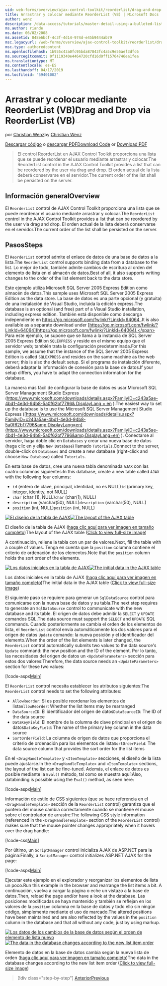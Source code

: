 ```yaml
---
uid: web-forms/overview/ajax-control-toolkit/reorderlist/drag-and-drop-via-reorderlist-vb
title: Arrastrar y colocar mediante ReorderList (VB) | Microsoft Docs
author: wenz
description: /data-access/tutorials/master-detail-using-a-bulleted-list-of-master-records-with-a-details-datalist-vb
ms.author: riande
ms.date: 06/02/2008
ms.assetid: 848e6bcf-4c3f-4d14-974d-e45b9444ab79
msc.legacyurl: /web-forms/overview/ajax-control-toolkit/reorderlist/drag-and-drop-via-reorderlist-vb
msc.type: authoredcontent
ms.openlocfilehash: 1b955c43a0fc95bda87843fc4a5c9e56aef3dfc6
ms.sourcegitcommit: 0f1119340e4464720cfd16d0ff15764746ea1fea
ms.translationtype: MT
ms.contentlocale: es-ES
ms.lasthandoff: 04/17/2019
ms.locfileid: "59401002"
---
```

# <a name="drag-and-drop-via-reorderlist-vb"></a><span data-ttu-id="75147-103">Arrastrar y colocar mediante ReorderList (VB)</span><span class="sxs-lookup"><span data-stu-id="75147-103">Drag and Drop via ReorderList (VB)</span></span>

<span data-ttu-id="75147-104">por [Christian Wenz](https://github.com/wenz)</span><span class="sxs-lookup"><span data-stu-id="75147-104">by [Christian Wenz](https://github.com/wenz)</span></span>

<span data-ttu-id="75147-105">[Descargar código](http://download.microsoft.com/download/9/3/f/93f8daea-bebd-4821-833b-95205389c7d0/ReorderList5.vb.zip) o [descargar PDF](http://download.microsoft.com/download/2/d/c/2dc10e34-6983-41d4-9c08-f78f5387d32b/reorderlist5VB.pdf)</span><span class="sxs-lookup"><span data-stu-id="75147-105">[Download Code](http://download.microsoft.com/download/9/3/f/93f8daea-bebd-4821-833b-95205389c7d0/ReorderList5.vb.zip) or [Download PDF](http://download.microsoft.com/download/2/d/c/2dc10e34-6983-41d4-9c08-f78f5387d32b/reorderlist5VB.pdf)</span></span>

> <span data-ttu-id="75147-106">El control ReorderList en AJAX Control Toolkit proporciona una lista que se puede reordenar el usuario mediante arrastrar y colocar.</span><span class="sxs-lookup"><span data-stu-id="75147-106">The ReorderList control in the AJAX Control Toolkit provides a list that can be reordered by the user via drag and drop.</span></span> <span data-ttu-id="75147-107">El orden actual de la lista deberá conservarse en el servidor.</span><span class="sxs-lookup"><span data-stu-id="75147-107">The current order of the list shall be persisted on the server.</span></span>


## <a name="overview"></a><span data-ttu-id="75147-108">Información general</span><span class="sxs-lookup"><span data-stu-id="75147-108">Overview</span></span>

<span data-ttu-id="75147-109">El `ReorderList` control de AJAX Control Toolkit proporciona una lista que se puede reordenar el usuario mediante arrastrar y colocar.</span><span class="sxs-lookup"><span data-stu-id="75147-109">The `ReorderList` control in the AJAX Control Toolkit provides a list that can be reordered by the user via drag and drop.</span></span> <span data-ttu-id="75147-110">El orden actual de la lista deberá conservarse en el servidor.</span><span class="sxs-lookup"><span data-stu-id="75147-110">The current order of the list shall be persisted on the server.</span></span>

## <a name="steps"></a><span data-ttu-id="75147-111">Pasos</span><span class="sxs-lookup"><span data-stu-id="75147-111">Steps</span></span>

<span data-ttu-id="75147-112">El `ReorderList` control admite el enlace de datos de una base de datos a la lista.</span><span class="sxs-lookup"><span data-stu-id="75147-112">The `ReorderList` control supports binding data from a database to the list.</span></span> <span data-ttu-id="75147-113">Lo mejor de todo, también admite cambios de escritura al orden del elemento de lista en el almacén de datos.</span><span class="sxs-lookup"><span data-stu-id="75147-113">Best of all, it also supports writing changes to the order of the list element back to the data store.</span></span>

<span data-ttu-id="75147-114">Este ejemplo utiliza Microsoft SQL Server 2005 Express Edition como almacén de datos.</span><span class="sxs-lookup"><span data-stu-id="75147-114">This sample uses Microsoft SQL Server 2005 Express Edition as the data store.</span></span> <span data-ttu-id="75147-115">La base de datos es una parte opcional (y gratuita) de una instalación de Visual Studio, incluida la edición express.</span><span class="sxs-lookup"><span data-stu-id="75147-115">The database is an optional (and free) part of a Visual Studio installation, including express edition.</span></span> <span data-ttu-id="75147-116">También está disponible como descarga independiente en [ https://go.microsoft.com/fwlink/?LinkId=64064 ](https://go.microsoft.com/fwlink/?LinkId=64064).</span><span class="sxs-lookup"><span data-stu-id="75147-116">It is also available as a separate download under [https://go.microsoft.com/fwlink/?LinkId=64064](https://go.microsoft.com/fwlink/?LinkId=64064).</span></span> <span data-ttu-id="75147-117">Para este ejemplo, se supone que se llama a la instancia de SQL Server 2005 Express Edition `SQLEXPRESS` y reside en el mismo equipo que el servidor web; también trata la configuración predeterminada.</span><span class="sxs-lookup"><span data-stu-id="75147-117">For this sample, we assume that the instance of the SQL Server 2005 Express Edition is called `SQLEXPRESS` and resides on the same machine as the web server; this is also the default setup.</span></span> <span data-ttu-id="75147-118">Si el programa de instalación diferente, deberá adaptar la información de conexión para la base de datos.</span><span class="sxs-lookup"><span data-stu-id="75147-118">If your setup differs, you have to adapt the connection information for the database.</span></span>

<span data-ttu-id="75147-119">La manera más fácil de configurar la base de datos es usar Microsoft SQL Server Management Studio Express ([https://www.microsoft.com/downloads/details.aspx?FamilyID=c243a5ae-4bd1-4e3d-94b8-5a0f62bf7796&amp; DisplayLang = en](https://www.microsoft.com/downloads/details.aspx?FamilyID=c243a5ae-4bd1-4e3d-94b8-5a0f62bf7796&amp;DisplayLang=en) ).</span><span class="sxs-lookup"><span data-stu-id="75147-119">The easiest way to set up the database is to use the Microsoft SQL Server Management Studio Express ([https://www.microsoft.com/downloads/details.aspx?FamilyID=c243a5ae-4bd1-4e3d-94b8-5a0f62bf7796&amp;DisplayLang=en](https://www.microsoft.com/downloads/details.aspx?FamilyID=c243a5ae-4bd1-4e3d-94b8-5a0f62bf7796&amp;DisplayLang=en) ).</span></span> <span data-ttu-id="75147-120">Conectarse al servidor, haga doble clic en `Databases` y crear una nueva base de datos (haga clic en y elija `New Database`) llamado `Tutorials`.</span><span class="sxs-lookup"><span data-stu-id="75147-120">Connect to the server, double-click on `Databases` and create a new database (right-click and choose `New Database`) called `Tutorials`.</span></span>

<span data-ttu-id="75147-121">En esta base de datos, cree una nueva tabla denominada `AJAX` con las cuatro columnas siguientes:</span><span class="sxs-lookup"><span data-stu-id="75147-121">In this database, create a new table called `AJAX` with the following four columns:</span></span>

- <span data-ttu-id="75147-122">`id` (entero de clave, principal, identidad, no es NULL)</span><span class="sxs-lookup"><span data-stu-id="75147-122">`id` (primary key, integer, identity, not NULL)</span></span>
- <span data-ttu-id="75147-123">`char` (char (1), NULL)</span><span class="sxs-lookup"><span data-stu-id="75147-123">`char` (char(1), NULL)</span></span>
- <span data-ttu-id="75147-124">`description` (varchar(50), NULL)</span><span class="sxs-lookup"><span data-stu-id="75147-124">`description` (varchar(50), NULL)</span></span>
- <span data-ttu-id="75147-125">`position` (int, NULL)</span><span class="sxs-lookup"><span data-stu-id="75147-125">`position` (int, NULL)</span></span>


<span data-ttu-id="75147-126">[![El diseño de la tabla de AJAX](drag-and-drop-via-reorderlist-vb/_static/image2.png)](drag-and-drop-via-reorderlist-vb/_static/image1.png)</span><span class="sxs-lookup"><span data-stu-id="75147-126">[![The layout of the AJAX table](drag-and-drop-via-reorderlist-vb/_static/image2.png)](drag-and-drop-via-reorderlist-vb/_static/image1.png)</span></span>

<span data-ttu-id="75147-127">El diseño de la tabla de AJAX ([haga clic aquí para ver imagen en tamaño completo](drag-and-drop-via-reorderlist-vb/_static/image3.png))</span><span class="sxs-lookup"><span data-stu-id="75147-127">The layout of the AJAX table ([Click to view full-size image](drag-and-drop-via-reorderlist-vb/_static/image3.png))</span></span>


<span data-ttu-id="75147-128">A continuación, rellene la tabla con un par de valores.</span><span class="sxs-lookup"><span data-stu-id="75147-128">Next, fill the table with a couple of values.</span></span> <span data-ttu-id="75147-129">Tenga en cuenta que la `position` columna contiene el criterio de ordenación de los elementos.</span><span class="sxs-lookup"><span data-stu-id="75147-129">Note that the `position` column holds the sort order of the elements.</span></span>


<span data-ttu-id="75147-130">[![Los datos iniciales en la tabla de AJAX](drag-and-drop-via-reorderlist-vb/_static/image5.png)](drag-and-drop-via-reorderlist-vb/_static/image4.png)</span><span class="sxs-lookup"><span data-stu-id="75147-130">[![The initial data in the AJAX table](drag-and-drop-via-reorderlist-vb/_static/image5.png)](drag-and-drop-via-reorderlist-vb/_static/image4.png)</span></span>

<span data-ttu-id="75147-131">Los datos iniciales en la tabla de AJAX ([haga clic aquí para ver imagen en tamaño completo](drag-and-drop-via-reorderlist-vb/_static/image6.png))</span><span class="sxs-lookup"><span data-stu-id="75147-131">The initial data in the AJAX table ([Click to view full-size image](drag-and-drop-via-reorderlist-vb/_static/image6.png))</span></span>


<span data-ttu-id="75147-132">El siguiente paso se requiere para generar un `SqlDataSource` control para comunicarse con la nueva base de datos y su tabla.</span><span class="sxs-lookup"><span data-stu-id="75147-132">The next step requires to generate an `SqlDataSource` control to communicate with the new database and its table.</span></span> <span data-ttu-id="75147-133">El origen de datos debe admitir la `SELECT` y `UPDATE` comandos SQL.</span><span class="sxs-lookup"><span data-stu-id="75147-133">The data source must support the `SELECT` and `UPDATE` SQL commands.</span></span> <span data-ttu-id="75147-134">Cuando posteriormente se cambia el orden de los elementos de lista, el `ReorderList` control envía automáticamente los dos valores para el origen de datos `Update` comando: la nueva posición y el identificador del elemento.</span><span class="sxs-lookup"><span data-stu-id="75147-134">When the order of the list elements is later changed, the `ReorderList` control automatically submits two values to the data source's `Update` command: the new position and the ID of the element.</span></span> <span data-ttu-id="75147-135">Por lo tanto, las necesidades del origen de datos un `<UpdateParameters>` sección para estos dos valores:</span><span class="sxs-lookup"><span data-stu-id="75147-135">Therefore, the data source needs an `<UpdateParameters>` section for these two values:</span></span>

[!code-aspx[Main](drag-and-drop-via-reorderlist-vb/samples/sample1.aspx)]

<span data-ttu-id="75147-136">El `ReorderList` control necesita establecer los atributos siguientes:</span><span class="sxs-lookup"><span data-stu-id="75147-136">The `ReorderList` control needs to set the following attributes:</span></span>

- <span data-ttu-id="75147-137">`AllowReorder`: Si es posible reordenar los elementos de lista</span><span class="sxs-lookup"><span data-stu-id="75147-137">`AllowReorder`: Whether the list items may be rearranged</span></span>
- <span data-ttu-id="75147-138">`DataSourceID`: El identificador del origen de datos</span><span class="sxs-lookup"><span data-stu-id="75147-138">`DataSourceID`: The ID of the data source</span></span>
- <span data-ttu-id="75147-139">`DataKeyField`: El nombre de la columna de clave principal en el origen de datos</span><span class="sxs-lookup"><span data-stu-id="75147-139">`DataKeyField`: The name of the primary key column in the data source</span></span>
- <span data-ttu-id="75147-140">`SortOrderField`: La columna de origen de datos que proporciona el criterio de ordenación para los elementos de lista</span><span class="sxs-lookup"><span data-stu-id="75147-140">`SortOrderField`: The data source column that provides the sort order for the list items</span></span>

<span data-ttu-id="75147-141">En el `<DragHandleTemplate>` y `<ItemTemplate>` secciones, el diseño de la lista puede ajustarse.</span><span class="sxs-lookup"><span data-stu-id="75147-141">In the `<DragHandleTemplate>` and `<ItemTemplate>` sections, the layout of the list can be fine-tuned.</span></span> <span data-ttu-id="75147-142">Además, el enlace de datos es posible mediante la `Eval()` método, tal como se muestra aquí:</span><span class="sxs-lookup"><span data-stu-id="75147-142">Also, databinding is possible using the `Eval()` method, as seen here:</span></span>

[!code-aspx[Main](drag-and-drop-via-reorderlist-vb/samples/sample2.aspx)]

<span data-ttu-id="75147-143">Información de estilo de CSS siguientes (que se hace referencia en el `<DragHandleTemplate>` sección de la `ReorderList` control) garantiza que el puntero del mouse cambia correctamente cuando se mantiene el mouse sobre el controlador de arrastre:</span><span class="sxs-lookup"><span data-stu-id="75147-143">The following CSS style information (referenced in the `<DragHandleTemplate>` section of the `ReorderList` control) makes sure that the mouse pointer changes appropriately when it hovers over the drag handle:</span></span>

[!code-css[Main](drag-and-drop-via-reorderlist-vb/samples/sample3.css)]

<span data-ttu-id="75147-144">Por último, un `ScriptManager` control inicializa AJAX de ASP.NET para la página:</span><span class="sxs-lookup"><span data-stu-id="75147-144">Finally, a `ScriptManager` control initializes ASP.NET AJAX for the page:</span></span>

[!code-aspx[Main](drag-and-drop-via-reorderlist-vb/samples/sample4.aspx)]

<span data-ttu-id="75147-145">Ejecutar este ejemplo en el explorador y reorganizar los elementos de lista un poco.</span><span class="sxs-lookup"><span data-stu-id="75147-145">Run this example in the browser and rearrange the list items a bit.</span></span> <span data-ttu-id="75147-146">A continuación, vuelva a cargar la página o eche un vistazo a la base de datos.</span><span class="sxs-lookup"><span data-stu-id="75147-146">Then, reload the page and/or have a look at the database.</span></span> <span data-ttu-id="75147-147">Las posiciones modificadas se haya mantenido y también se reflejan en los valores de la `position` columna en la base de datos y todo ello sin ningún código, simplemente mediante el uso de marcado.</span><span class="sxs-lookup"><span data-stu-id="75147-147">The altered positions have been maintained and are also reflected by the values in the `position` column in the database and that all without any code, just by using markup.</span></span>


<span data-ttu-id="75147-148">[![Los datos de los cambios de la base de datos según el orden de elemento de lista nuevo](drag-and-drop-via-reorderlist-vb/_static/image8.png)](drag-and-drop-via-reorderlist-vb/_static/image7.png)</span><span class="sxs-lookup"><span data-stu-id="75147-148">[![The data in the database changes according to the new list item order](drag-and-drop-via-reorderlist-vb/_static/image8.png)](drag-and-drop-via-reorderlist-vb/_static/image7.png)</span></span>

<span data-ttu-id="75147-149">Elemento de datos en la base de datos cambia según la nueva lista de orden ([haga clic aquí para ver imagen en tamaño completo](drag-and-drop-via-reorderlist-vb/_static/image9.png))</span><span class="sxs-lookup"><span data-stu-id="75147-149">The data in the database changes according to the new list item order ([Click to view full-size image](drag-and-drop-via-reorderlist-vb/_static/image9.png))</span></span>

> [!div class="step-by-step"]
> [<span data-ttu-id="75147-150">Anterior</span><span class="sxs-lookup"><span data-stu-id="75147-150">Previous</span></span>](using-postbacks-with-reorderlist-vb.md)
